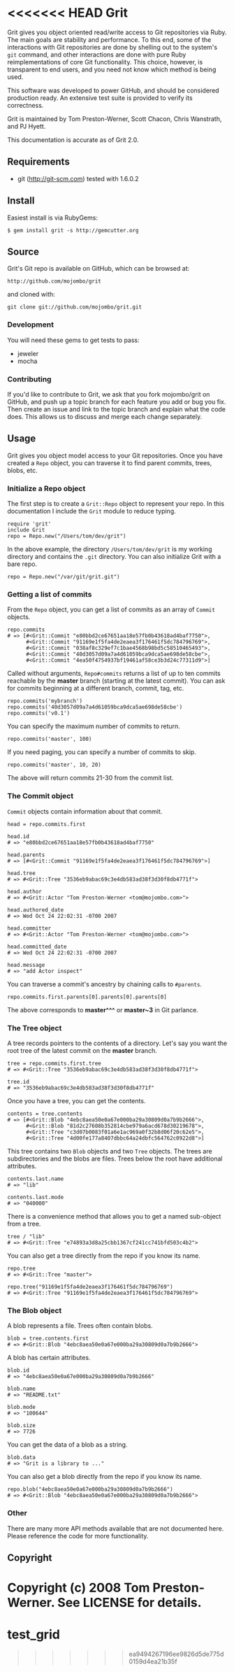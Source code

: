 <<<<<<< HEAD
Grit
====

Grit gives you object oriented read/write access to Git repositories via Ruby.
The main goals are stability and performance. To this end, some of the
interactions with Git repositories are done by shelling out to the system's
`git` command, and other interactions are done with pure Ruby
reimplementations of core Git functionality. This choice, however, is
transparent to end users, and you need not know which method is being used.

This software was developed to power GitHub, and should be considered
production ready. An extensive test suite is provided to verify its
correctness.

Grit is maintained by Tom Preston-Werner, Scott Chacon, Chris Wanstrath, and
PJ Hyett.

This documentation is accurate as of Grit 2.0.


## Requirements #############################################################

* git (http://git-scm.com) tested with 1.6.0.2


## Install ##################################################################

Easiest install is via RubyGems:

    $ gem install grit -s http://gemcutter.org


## Source ###################################################################

Grit's Git repo is available on GitHub, which can be browsed at:

    http://github.com/mojombo/grit

and cloned with:

    git clone git://github.com/mojombo/grit.git


### Development

You will need these gems to get tests to pass:

* jeweler
* mocha


### Contributing

If you'd like to contribute to Grit, we ask that you fork mojombo/grit on
GitHub, and push up a topic branch for each feature you add or bug you fix.
Then create an issue and link to the topic branch and explain what the code
does. This allows us to discuss and merge each change separately.


## Usage ####################################################################

Grit gives you object model access to your Git repositories. Once you have
created a `Repo` object, you can traverse it to find parent commits,
trees, blobs, etc.


### Initialize a Repo object

The first step is to create a `Grit::Repo` object to represent your repo. In
this documentation I include the `Grit` module to reduce typing.

    require 'grit'
    include Grit
    repo = Repo.new("/Users/tom/dev/grit")

In the above example, the directory `/Users/tom/dev/grit` is my working
directory and contains the `.git` directory. You can also initialize Grit with
a bare repo.

    repo = Repo.new("/var/git/grit.git")


### Getting a list of commits

From the `Repo` object, you can get a list of commits as an array of `Commit`
objects.

    repo.commits
    # => [#<Grit::Commit "e80bbd2ce67651aa18e57fb0b43618ad4baf7750">,
          #<Grit::Commit "91169e1f5fa4de2eaea3f176461f5dc784796769">,
          #<Grit::Commit "038af8c329ef7c1bae4568b98bd5c58510465493">,
          #<Grit::Commit "40d3057d09a7a4d61059bca9dca5ae698de58cbe">,
          #<Grit::Commit "4ea50f4754937bf19461af58ce3b3d24c77311d9">]

Called without arguments, `Repo#commits` returns a list of up to ten commits
reachable by the **master** branch (starting at the latest commit). You can
ask for commits beginning at a different branch, commit, tag, etc.

    repo.commits('mybranch')
    repo.commits('40d3057d09a7a4d61059bca9dca5ae698de58cbe')
    repo.commits('v0.1')

You can specify the maximum number of commits to return.

    repo.commits('master', 100)

If you need paging, you can specify a number of commits to skip.

    repo.commits('master', 10, 20)

The above will return commits 21-30 from the commit list.


### The Commit object

`Commit` objects contain information about that commit.

    head = repo.commits.first

    head.id
    # => "e80bbd2ce67651aa18e57fb0b43618ad4baf7750"

    head.parents
    # => [#<Grit::Commit "91169e1f5fa4de2eaea3f176461f5dc784796769">]

    head.tree
    # => #<Grit::Tree "3536eb9abac69c3e4db583ad38f3d30f8db4771f">

    head.author
    # => #<Grit::Actor "Tom Preston-Werner <tom@mojombo.com>">

    head.authored_date
    # => Wed Oct 24 22:02:31 -0700 2007

    head.committer
    # => #<Grit::Actor "Tom Preston-Werner <tom@mojombo.com>">

    head.committed_date
    # => Wed Oct 24 22:02:31 -0700 2007

    head.message
    # => "add Actor inspect"

You can traverse a commit's ancestry by chaining calls to `#parents`.

    repo.commits.first.parents[0].parents[0].parents[0]

The above corresponds to **master^^^** or **master~3** in Git parlance.


### The Tree object

A tree records pointers to the contents of a directory. Let's say you want
the root tree of the latest commit on the **master** branch.

    tree = repo.commits.first.tree
    # => #<Grit::Tree "3536eb9abac69c3e4db583ad38f3d30f8db4771f">

    tree.id
    # => "3536eb9abac69c3e4db583ad38f3d30f8db4771f"

Once you have a tree, you can get the contents.

    contents = tree.contents
    # => [#<Grit::Blob "4ebc8aea50e0a67e000ba29a30809d0a7b9b2666">,
          #<Grit::Blob "81d2c27608b352814cbe979a6acd678d30219678">,
          #<Grit::Tree "c3d07b0083f01a6e1ac969a0f32b8d06f20c62e5">,
          #<Grit::Tree "4d00fe177a8407dbbc64a24dbfc564762c0922d8">]

This tree contains two `Blob` objects and two `Tree` objects. The trees are
subdirectories and the blobs are files. Trees below the root have additional
attributes.

    contents.last.name
    # => "lib"

    contents.last.mode
    # => "040000"

There is a convenience method that allows you to get a named sub-object
from a tree.

    tree / "lib"
    # => #<Grit::Tree "e74893a3d8a25cbb1367cf241cc741bfd503c4b2">

You can also get a tree directly from the repo if you know its name.

    repo.tree
    # => #<Grit::Tree "master">

    repo.tree("91169e1f5fa4de2eaea3f176461f5dc784796769")
    # => #<Grit::Tree "91169e1f5fa4de2eaea3f176461f5dc784796769">


### The Blob object

A blob represents a file. Trees often contain blobs.

    blob = tree.contents.first
    # => #<Grit::Blob "4ebc8aea50e0a67e000ba29a30809d0a7b9b2666">

A blob has certain attributes.

    blob.id
    # => "4ebc8aea50e0a67e000ba29a30809d0a7b9b2666"

    blob.name
    # => "README.txt"

    blob.mode
    # => "100644"

    blob.size
    # => 7726

You can get the data of a blob as a string.

    blob.data
    # => "Grit is a library to ..."

You can also get a blob directly from the repo if you know its name.

    repo.blob("4ebc8aea50e0a67e000ba29a30809d0a7b9b2666")
    # => #<Grit::Blob "4ebc8aea50e0a67e000ba29a30809d0a7b9b2666">


### Other

There are many more API methods available that are not documented here. Please
reference the code for more functionality.


Copyright
---------

Copyright (c) 2008 Tom Preston-Werner. See LICENSE for details.
=======
# test_grid
>>>>>>> ea9494267196ee9826d5de775d0159d4ea21b35f
